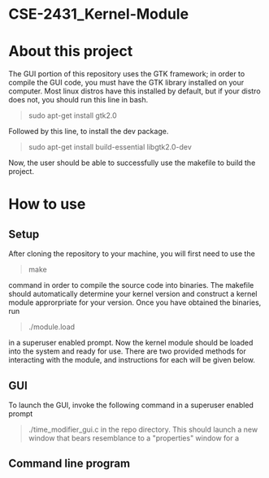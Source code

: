 # CSE-2431_Kernel-Module

# About this project
The GUI portion of this repository uses the GTK framework; in order to compile the GUI code, you must have the GTK library installed on your computer. Most linux distros have this installed by default, but if your distro does not, you should run this line in bash. 

>sudo apt-get install gtk2.0

Followed by this line, to install the dev package.

>sudo apt-get install build-essential libgtk2.0-dev

Now, the user should be able to successfully use the makefile to build the project.

 # How to use
  ## Setup 
  After cloning the repository to your machine, you will first need to use the 
  
  >make
  
  command in order to compile the source code into binaries. The makefile should automatically determine your kernel version and        construct a kernel module approrpriate for your version. 
  Once you have obtained the binaries, run
  
  > ./module.load
  
  in a superuser enabled prompt. Now the kernel module should be loaded into the system and ready for use.
  There are two provided methods for interacting with the module, and instructions for each will be given below. 
  
  ## GUI
  To launch the GUI, invoke the following command in a superuser enabled prompt
  >./time_modifier_gui.c
  in the repo directory. This should launch a new window that bears resemblance to a "properties" window for a 
  ## Command line program
  

